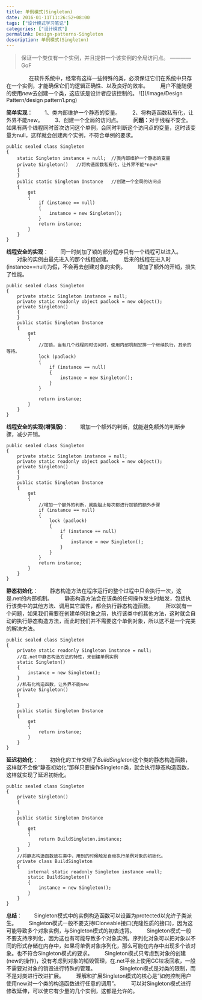 ```yaml
---
title: 单例模式(Singleton)
date: 2016-01-11T11:26:52+08:00
tags: ["设计模式学习笔记"]
categories: ["设计模式"]
permalink: Design-patterns-Singleton
description: 单例模式(Singleton)
---
```

>保证一个类仅有一个实例，并且提供一个该实例的全局访问点。     ————GoF　　

　　
　　在软件系统中，经常有这样一些特殊的类，必须保证它们在系统中只存在一个实例，才能确保它们的逻辑正确性、以及良好的效率。
　　用户不能随便的使用*new*去创建一个类，这应该是设计者应该控制的。
![](/image/Design Pattern/design pattern1.png)<!--more-->

**简单实现**：
　　1、类内部维护一个静态的变量。
　　2、将构造函数私有化，让外界不能*new*。
　　3、创建一个全局的访问点。
　　**问题**：对于线程不安全。如果有两个线程同时首次访问这个单例，会同时判断这个访问点的变量，这时该变量为null，这样就会创建两个实例，不符合单例的要求。
```
public sealed class Singleton
{
    static Singleton instance = null;  //类内部维护一个静态的变量
    private Singleton()   //将构造函数私有化，让外界不能*new*
    {
    }
    public static Singleton Instance   //创建一个全局的访问点
    {
        get
        {
            if (instance == null)
            {
                instance = new Singleton();
            }
            return instance;
        }
    }
}
```

**线程安全的实现**：
　　同一时刻加了锁的部分程序只有一个线程可以进入。
　　对象的实例由最先进入的那个线程创建。
　　后来的线程在进入时(instance==null)为假，不会再去创建对象的实例。
　　增加了额外的开销，损失了性能。
```
public sealed class Singleton
{
    private static Singleton instance = null;
    private static readonly object padlock = new object();
    private Singleton()
    {
    }
    public static Singleton Instance
    {
        get
        {
            //加锁，当有几个线程同时访问时，使用内部机制安排一个继续执行，其余的等待。
            lock (padlock)
            {
                if (instance == null)
                {
                    instance = new Singleton();
                }
            }

            return instance;
        }
    }
}
```

**线程安全的实现(增强版)**：
　　增加一个额外的判断，就能避免额外的判断步骤，减少开销。
```
public sealed class Singleton
{
    private static Singleton instance = null;
    private static readonly object padlock = new object();
    private Singleton()
    {
    }
    public static Singleton Instance
    {
        get
        {
            //增加一个额外的判断，就能阻止每次都进行加锁的额外步骤
            if (instance == null)
            {
                lock (padlock)
                {
                    if (instance == null)
                    {
                        instance = new Singleton();
                    }
                }
            }
            return instance;
        }
    }
}
```

**静态初始化**：
　　静态构造方法在程序运行的整个过程中只会执行一次，这是.net的内部机制。
　　静态构造方法会在该类的任何操作发生时触发，包括执行该类中的其他方法、调用其它属性，都会执行静态构造函数。
　　所以就有一个问题，如果我们需要在创建单例对象之前，执行该类中的其他方法，这时就会自动的执行静态构造方法，而此时我们并不需要这个单例对象，所以这不是一个完美的解决方法。
```
public sealed class Singleton
{
    private static readonly Singleton instance = null;
    //在.net中静态构造方法的特性，来创建单例实例
    static Singleton()
    {
        instance = new Singleton(); 
    }
    //私有化构造函数，让外界不能new
    private Singleton() 
    {

    }
    public static Singleton Instance
    {
        get
        {
            return instance;
        }
    }
}
```

**延迟初始化**：
　　初始化的工作交给了*BuildSingleton*这个类的静态构造函数，这样就不会像“静态初始化”那样只要操作Singleton类，就会执行静态构造函数，这样就实现了延迟初始化。
```
public sealed class Singleton
{
    private Singleton()
    {

    }
    public static Singleton Instance
    {
        get
        {
            return BuildSingleton.instance;
        }
    }
    //将静态构造函数放在类中，用到的时候触发自动执行单例对象的初始化。
    private class BuildSingleton
    {
        internal static readonly Singleton instance =null;
        static BuildSingleton()
        {
            instance = new Singleton();
        }
    }
}
```

**总结**：
　　Singleton模式中的实例构造函数可以设置为protected以允许子类派生。
　　Singleton模式一般不要支持ICloneable接口(克隆性质的接口)，因为这可能导致多个对象实例，与Singleton模式的初衷违背。
　　Singleton模式一般不要支持序列化，因为这也有可能导致多个对象实例。序列化对象可以把对象以不同的形式存储在内存中，如果将单例对象序列化，那么可能在内存中出现多个该对象。也不符合Singleton模式的要求。
　　Singleton模式只考虑到对象的创建(new的操作)，没有考虑到对象的销毁管理，在.net平台上使用GC垃圾回收，一般不需要对对象的销毁进行特殊的管理。
　　
　　Singleton模式是对类的限制，而不是对类进行改进扩展。
　　理解和扩展Singleton模式的核心是“如何控制用户使用new对一个类的构造函数进行任意的调用”。
　　可以对Singleton模式进行修改延伸，可以使它有少量的几个实例，这都是允许的。
